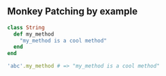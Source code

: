 ## Monkey Patching by example

```ruby
class String
  def my_method
	"my_method is a cool method"
  end
end

'abc'.my_method # => "my_method is a cool method"
```